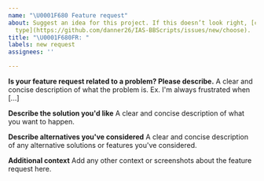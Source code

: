 ```yaml
---
name: "\U0001F680 Feature request"
about: Suggest an idea for this project. If this doesn’t look right, [choose a different
  type](https://github.com/danner26/IAS-BBScripts/issues/new/choose).
title: "\U0001F680FR: "
labels: new request
assignees: ''

---
```


<!--
Thank you for suggesting an idea to make BunnyScripts better.

Please fill in as much of the template below as you're able.
-->

**Is your feature request related to a problem? Please describe.**
A clear and concise description of what the problem is. Ex. I'm always frustrated when [...]

**Describe the solution you'd like**
A clear and concise description of what you want to happen.

**Describe alternatives you've considered**
A clear and concise description of any alternative solutions or features you've considered.

**Additional context**
Add any other context or screenshots about the feature request here.
